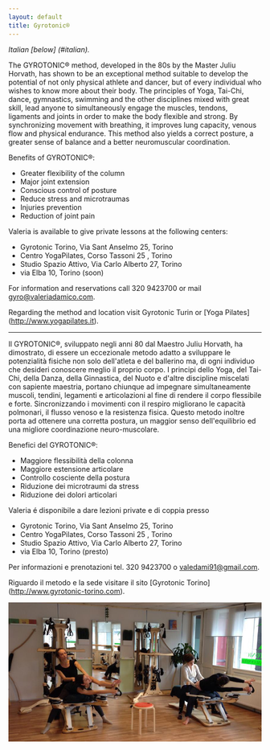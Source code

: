 ```yaml
---
layout: default
title: Gyrotonic®
---
```


_Italian [below] (#italian)._

The <span class="gyro">GYROTONIC®</span> method, developed in the 80s by the Master Juliu Horvath, has
shown to be an exceptional method suitable to develop the potential of not only
physical athlete and dancer, but of every individual who wishes to know more
about their body. The principles of Yoga, Tai-Chi, dance, gymnastics, swimming
and the other disciplines mixed with great skill, lead anyone to simultaneously
engage the muscles, tendons, ligaments and joints in order to make the body
flexible and strong. By synchronizing movement with breathing, it improves lung
capacity, venous flow and physical endurance. This method also yields a correct
posture, a greater sense of balance and a better neuromuscular coordination.

Benefits of <span class="gyro">GYROTONIC®</span>:

* Greater flexibility of the column
* Major joint extension
* Conscious control of posture
* Reduce stress and microtraumas
* Injuries prevention
* Reduction of joint pain

Valeria is available to give private lessons at the following centers:

* Gyrotonic Torino, Via Sant Anselmo 25, Torino
* Centro YogaPilates, Corso Tassoni 25 , Torino
* Studio Spazio Attivo, Via Carlo Alberto 27, Torino
* via Elba 10, Torino (soon)

For information and reservations call 320 9423700 or mail <a
href="mailto:gyro@valeriadamico.com">gyro@valeriadamico.com</a>.

Regarding the method and location visit Gyrotonic Turin or [Yoga Pilates]
(http://www.yogapilates.it).

---

<a name="italian"></a>

Il <span class="gyro">GYROTONIC®</span>, sviluppato negli anni 80 dal Maestro
Juliu Horvath, ha dimostrato, di essere un eccezionale metodo adatto a
sviluppare le potenzialità fisiche non solo dell'atleta e del ballerino ma, di
ogni individuo che desideri conoscere meglio il proprio corpo. I principi dello
Yoga, del Tai-Chi, della Danza, della Ginnastica, del Nuoto e d'altre
discipline miscelati con sapiente maestria, portano chiunque ad impegnare
simultaneamente muscoli, tendini, legamenti e articolazioni al fine di rendere
il corpo flessibile e forte. Sincronizzando i movimenti con il respiro
migliorano le capacità polmonari, il flusso venoso e la resistenza fisica.
Questo metodo inoltre porta ad ottenere una corretta postura, un maggior senso
dell'equilibrio ed una migliore coordinazione neuro-muscolare.

Benefici del <span class="gyro">GYROTONIC®</span>:

 * Maggiore flessibilità della colonna
 * Maggiore estensione articolare
 * Controllo cosciente della postura
 * Riduzione dei microtraumi da stress
 * Riduzione dei dolori articolari

Valeria é disponibile a dare lezioni private e di coppia presso

* Gyrotonic Torino, Via Sant Anselmo 25, Torino
* Centro YogaPilates, Corso Tassoni 25 , Torino
* Studio Spazio Attivo, Via Carlo Alberto 27, Torino
* via Elba 10, Torino (presto)

Per informazioni e prenotazioni tel. 320 9423700 o <a
href="mailto:valedami91@gmail.com">valedami91@gmail.com</a>.

Riguardo il metodo e la sede visitare il sito [Gyrotonic Torino] (http://www.gyrotonic-torino.com).

<img src="/images/gyrotonic.jpg" class="fullwidth">

